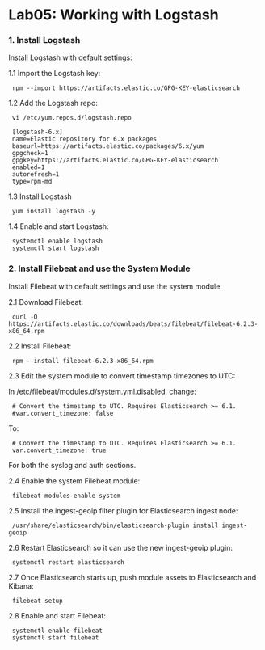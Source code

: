 # Lab05: Working with Logstash

### 1. Install Logstash

Install Logstash with default settings:

1.1 Import the Logstash key:
```
 rpm --import https://artifacts.elastic.co/GPG-KEY-elasticsearch
```
1.2 Add the Logstash repo:
```
 vi /etc/yum.repos.d/logstash.repo
```

```
 [logstash-6.x]
 name=Elastic repository for 6.x packages
 baseurl=https://artifacts.elastic.co/packages/6.x/yum
 gpgcheck=1
 gpgkey=https://artifacts.elastic.co/GPG-KEY-elasticsearch
 enabled=1
 autorefresh=1
 type=rpm-md
```
1.3 Install Logstash
```
 yum install logstash -y
```
1.4 Enable and start Logstash:
```
 systemctl enable logstash
 systemctl start logstash
```
 ### 2. Install Filebeat and use the System Module

Install Filebeat with default settings and use the system module:

2.1 Download Filebeat:
```
 curl -O https://artifacts.elastic.co/downloads/beats/filebeat/filebeat-6.2.3-x86_64.rpm
```
2.2 Install Filebeat:
```
 rpm --install filebeat-6.2.3-x86_64.rpm
```
2.3 Edit the system module to convert timestamp timezones to UTC:

In /etc/filebeat/modules.d/system.yml.disabled, change:
```
 # Convert the timestamp to UTC. Requires Elasticsearch >= 6.1.
 #var.convert_timezone: false
```
To:
```
 # Convert the timestamp to UTC. Requires Elasticsearch >= 6.1.
 var.convert_timezone: true
```
For both the syslog and auth sections.

2.4 Enable the system Filebeat module:
```
 filebeat modules enable system
```
2.5 Install the ingest-geoip filter plugin for Elasticsearch ingest node:
```
 /usr/share/elasticsearch/bin/elasticsearch-plugin install ingest-geoip
```
2.6 Restart Elasticsearch so it can use the new ingest-geoip plugin:
```
 systemctl restart elasticsearch
```
2.7 Once Elasticsearch starts up, push module assets to Elasticsearch and Kibana:
```
 filebeat setup
```
2.8 Enable and start Filebeat:
```
 systemctl enable filebeat
 systemctl start filebeat
```